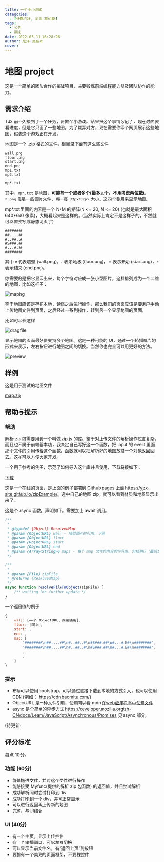 ```yaml
---
title: 一个小小测试
categories:
  - [计算机社, 尼泽·莫伯斯]
tags:
  - 公告
  - 期末
date: 2022-05-11 16:28:26
author: 尼泽·莫伯斯
cover:
---
```


# 地图 project

这是一个简单的团队合作的挑战项目，主要锻炼前端编程能力以及团队协作的能力。

## 需求介绍

Tux 前不久接到了一个任务，要做个小游戏。结果把这个事情忘记了，现在对面要看进度，但是它只画了一些地图。为了糊弄对方，现在需要你写个网页展示这些地图，假装这个游戏正在开发。

地图是一个 .zip 格式的文件，根目录下面有这么些文件

```text
wall.png
floor.png
start.png
end.png
mp1.txt
mp2.txt
...
mp*.txt
```

其中，`mp*.txt` 是地图，**可能有一个或者多个(最多九个，不用考虑两位数)**。`*.png` 则是一些图片文件，每一张 `32px*32px` 大小。这四个张用来显示地图。

mp*.txt 里面的内容是一个 N*M 的矩阵(N <= 20, M <= 20) (也就是最大面积 640\*640 像素)，大概看起来是这样的。(当然实际上肯定不是这样子的，不然就可以直接写成静态网页了)

```text
########
##....##
#..##..#
#S###.##
#...#.E#
########
```

其中 `#` 代表墙壁 (wall.png)，`.` 表示地板 (floor.png)， `S` 表示开始 (start.png)，`E` 表示结束 (end.png)。

你需要的是把它显示出来，每个字符对应成一张小型图片，这样排列成为一个二维的地图，比如这样子：

![maping](maping.png)

鉴于地图应该是存在本地，读档之后进行操作，那么我们的页面应该是要用户手动上传地图文件到页面，之后经过一系列操作，转到另一个显示地图的页面。

比如可以长这样

![drag file](dragfile.png)

显示地图的页面最好要支持多个地图。这是一种可能的 UI，通过一个轮播图片的形式来展示，左右按钮进行地图之间的切换。当然你也完全可以用更好的方法。

![preview](preview.png)

## 样例

这是用于测试的地图文件

[map.zip](map.zip)

## 帮助与提示

### 帮助

解析 zip 包需要用到一个叫做 zip.js 的库。鉴于对上传文件的解析操作过度复杂，而且也不属于前端基本功，我决定自己写好这一个函数，把 input 的 event 里面那个文件的引用传给这个函数，函数就可以把解析好的地图放进一个对象返回回去。这样可以方便大家开发。

一个用于参考的例子，示范了如何导入这个库并且使用，下载链接如下：

[下载](resolve.zip)

这是一个在线的页面，是上面的例子部署到 Github pages 上面 <https://yjzx-site.github.io/zipExample/>。选中自己的地图 zip，就可以看到材质和地图显示出来了。

这是个 async 函数，声明如下。需要加上 await 调用。

```js
/**
 * 
 * @typedef {Object} ResolvedMap
 * @param {ObjectURL} wall - 墙壁图片的引用，下同
 * @param {ObjectURL} floor
 * @param {ObjectURL} start
 * @param {ObjectURL} end
 * @param {Array<String>} maps - 每个 map 文件的内容的字符串，包括换行（最后文件尾也有换行）
 */

/**
 * 
 * @param {File} zipFile 
 * @returns {ResolvedMap}
 */
async function resolveFileToObject(zipFile) {
    /** waiting for further update */
}
```

一个返回值的例子

```js
{
    wall: [一个 ObjectURL，直接使用],
    floor: [同上],
    start: ,
    end: ,
    map: [
        "########\n##....##\n#..##..#\n#S###.##\n#...#.E#\n########",
        "########\n##....##\n#..##..#\n#S###.##\n#...#.E#\n########",
        ..
        .
    ]
}
```

### 提示

- 布局可以使用 bootstrap，可以通过直接下载到本地的方式引入，也可以使用 CDN (例如： <https://cdn.baomitu.com/>)
- ObjectURL 是一种文件引用，使用可以看 mdn [在web应用程序中使用文件](https://developer.mozilla.org/zh-CN/docs/Web/API/File/Using_files_from_web_applications#example.3a_using_object_urls_to_display_images)
- async 是个简单的异步方式 <https://developer.mozilla.org/zh-CN/docs/Learn/JavaScript/Asynchronous/Promises> 见 async 部分。

(待更新)

## 评分标准

每点 10 分。

### 功能 (60分)

- 能够拖进文件，并对这个文件进行操作
- 能够接受 Myfunc(提供的解析 zip 包函数) 的返回值，并且尝试解析
- 成功解析同时尝试打印到 div
- 成功打印到一个 div，并可正常显示
- 可以进行返回再上传新的地图
- 完整，与UI结合

### UI (40分)

- 有一个主页，显示上传控件
- 有一个轮播窗口，可以左右切换
- 可以显示当前文件名，有“返回上页”到按钮
- 要拥有一个美观的页面框架，不要裸控件
